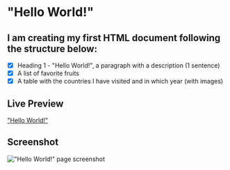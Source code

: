 # "Hello World!"

## I am creating my first HTML document following the structure below:

- [x] Heading 1 - "Hello World!", a paragraph with a description (1 sentence)
- [x] A list of favorite fruits
- [x] A table with the countries I have visited and in which year (with images)

## Live Preview

<a href="https://html-preview.github.io/?url=https://github.com/Vasile-Go/ODC-Homeworks/blob/main/01-Visited-Countries-table/Hello%20World!.html" target="_blank">"Hello World!"</a>

## Screenshot

!["Hello World!" page screenshot](./)
